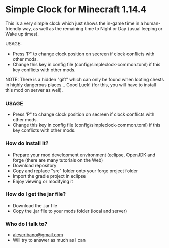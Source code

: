 # Simple Clock for Minecraft 1.14.4 #

This is a very simple clock which just shows the in-game time in a human-friendly way, as well as the remaining time to Night or Day (usual leeping or Wake up times).

USAGE:
* Press 'P" to change clock position on secreen if clock conflicts with other mods.
* Change this key in config file (config\simpleclock-common.toml) if this key conflicts with other mods.

NOTE: There is a hidden "gift" which can only be found when looting chests in highly dangerous places... Good Luck! (for this, you will have to install this mod on server as well).

### USAGE ###

* Press 'P" to change clock position on secreen if clock conflicts with other mods.
* Change this key in config file (config\simpleclock-common.toml) if this key conflicts with other mods.

### How do Install it? ###

* Prepare your mod development environment (eclipse, OpenJDK and forge (there are many tutorials on the Web)
* Download repository
* Copy and replace "src" folder onto your forge project folder
* Import the gradle project in eclipse
* Enjoy viewing or modifying it

### How do I get the jar file? ###

* Download the .jar file
* Copy the .jar file to your mods folder (local and server)

### Who do I talk to? ###

* alescribano@gmail.com
* Will try to answer as much as I can